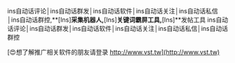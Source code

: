 ins自动话评论│ins自动话群发│ins自动话软件│ins自动话关注│ins自动话私信│ins自动话群控,**[Ins]**采集机器人,**[Ins]**关键词霸屏工具,**[Ins]**发帖工具
ins自动话评论│ins自动话群发│ins自动话软件│ins自动话关注│ins自动话私信│ins自动话群控

[😍想了解推广相关软件的朋友请登录 http://www.vst.tw](http://www.vst.tw)



